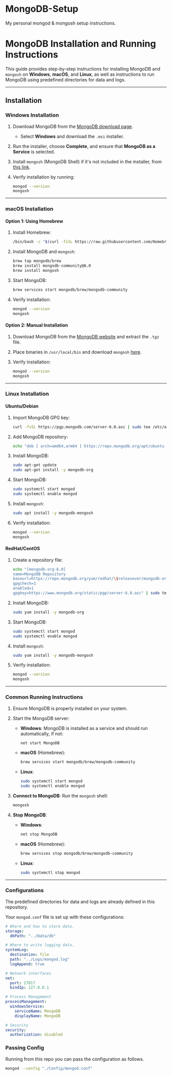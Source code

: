 # MongoDB-Setup
My personal mongod & mongosh setup instructions.


# MongoDB Installation and Running Instructions

This guide provides step-by-step instructions for installing MongoDB and `mongosh` on **Windows**, **macOS**, and **Linux**, as well as instructions to run MongoDB using predefined directories for data and logs.

---

## Installation

### Windows Installation

1. Download MongoDB from the [MongoDB download page](https://www.mongodb.com/try/download/community).
   - Select **Windows** and download the `.msi` installer.
2. Run the installer, choose **Complete**, and ensure that **MongoDB as a Service** is selected.
3. Install `mongosh` (MongoDB Shell) if it's not included in the installer, from [this link](https://www.mongodb.com/try/download/shell).

4. Verify installation by running:
    ```bash
    mongod --version
    mongosh
    ```

---

### macOS Installation

#### Option 1: Using Homebrew

1. Install Homebrew:
    ```bash
    /bin/bash -c "$(curl -fsSL https://raw.githubusercontent.com/Homebrew/install/HEAD/install.sh)"
    ```

2. Install MongoDB and `mongosh`:
    ```bash
    brew tap mongodb/brew
    brew install mongodb-community@6.0
    brew install mongosh
    ```

3. Start MongoDB:
    ```bash
    brew services start mongodb/brew/mongodb-community
    ```

4. Verify installation:
    ```bash
    mongod --version
    mongosh
    ```

#### Option 2: Manual Installation

1. Download MongoDB from the [MongoDB website](https://www.mongodb.com/try/download/community) and extract the `.tgz` file.

2. Place binaries in `/usr/local/bin` and download `mongosh` [here](https://www.mongodb.com/try/download/shell).

3. Verify installation:
    ```bash
    mongod --version
    mongosh
    ```

---

### Linux Installation

#### Ubuntu/Debian

1. Import MongoDB GPG key:
    ```bash
    curl -fsSL https://pgp.mongodb.com/server-6.0.asc | sudo tee /etc/apt/trusted.gpg.d/mongodb-server-6.0.asc
    ```

2. Add MongoDB repository:
    ```bash
    echo "deb [ arch=amd64,arm64 ] https://repo.mongodb.org/apt/ubuntu focal/mongodb-org/6.0 multiverse" | sudo tee /etc/apt/sources.list.d/mongodb-org-6.0.list
    ```

3. Install MongoDB:
    ```bash
    sudo apt-get update
    sudo apt-get install -y mongodb-org
    ```

4. Start MongoDB:
    ```bash
    sudo systemctl start mongod
    sudo systemctl enable mongod
    ```

5. Install `mongosh`:
    ```bash
    sudo apt install -y mongodb-mongosh
    ```

6. Verify installation:
    ```bash
    mongod --version
    mongosh
    ```

#### RedHat/CentOS

1. Create a repository file:
    ```bash
    echo "[mongodb-org-6.0]
    name=MongoDB Repository
    baseurl=https://repo.mongodb.org/yum/redhat/\$releasever/mongodb-org/6.0/x86_64/
    gpgcheck=1
    enabled=1
    gpgkey=https://www.mongodb.org/static/pgp/server-6.0.asc" | sudo tee /etc/yum.repos.d/mongodb-org-6.0.repo
    ```

2. Install MongoDB:
    ```bash
    sudo yum install -y mongodb-org
    ```

3. Start MongoDB:
    ```bash
    sudo systemctl start mongod
    sudo systemctl enable mongod
    ```

4. Install `mongosh`:
    ```bash
    sudo yum install -y mongodb-mongosh
    ```

5. Verify installation:
    ```bash
    mongod --version
    mongosh
    ```

---

### Common Running Instructions

1. Ensure MongoDB is properly installed on your system.
2. Start the MongoDB server:
    - **Windows**: MongoDB is installed as a service and should run automatically, if not:
      ```bash
      net start MongoDB
      ```
    - **macOS** (Homebrew):
      ```bash
      brew services start mongodb/brew/mongodb-community
      ```
    - **Linux**:
      ```bash
      sudo systemctl start mongod
      sudo systemctl enable mongod
      ```

3. **Connect to MongoDB**:
    Run the `mongosh` shell:
    ```bash
    mongosh
    ```

4. **Stop MongoDB**:
    - **Windows**:
      ```bash
      net stop MongoDB
      ```
    - **macOS** (Homebrew):
      ```bash
      brew services stop mongodb/brew/mongodb-community
      ```
    - **Linux**:
      ```bash
      sudo systemctl stop mongod
      ```

---

### Configurations

The predefined directories for data and logs are already defined in this repository.

Your `mongod.conf` file is set up with these configurations:

```yaml
# Where and how to store data.
storage:
  dbPath: "../Data/db"

# Where to write logging data.
systemLog:
  destination: file
  path: "../Logs/mongod.log"
  logAppend: true

# Network interfaces
net:
  port: 27017
  bindIp: 127.0.0.1

# Process Management
processManagement:
  windowsService:
    serviceName: MongoDB
    displayName: MongoDB

# Security
security:
  authorization: disabled
```

### Passing Config
Running from this repo you can pass the configuration as follows. 

```bash 
mongod --config "./Config/mongod.conf"
```

